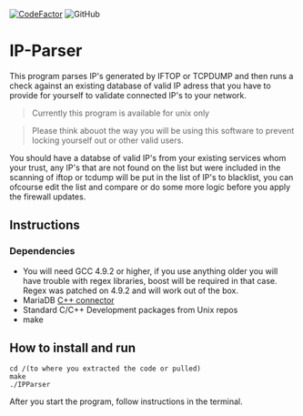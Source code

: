 [![CodeFactor](https://www.codefactor.io/repository/github/kristiandz/ip-parser/badge)](https://www.codefactor.io/repository/github/kristiandz/ip-parser)
![GitHub](https://img.shields.io/github/license/kristiandz/IP-Parser)

# IP-Parser 

This program parses IP's generated by IFTOP or TCPDUMP and then runs a check against an existing database of valid IP adress that you have to provide for yourself to validate connected IP's to your network.

> Currently this program is available for unix only

> Please think abouot the way you will be using this software to prevent locking yourself out or other valid users. 

You should have a databse of valid IP's from your existing services whom your trust, any IP's that are not found on the list but were included in the scanning of iftop or tcdump will be put in the list of IP's to blacklist, you can ofcourse edit the list and compare or do some more logic before you apply the firewall updates.

## Instructions

### Dependencies

- You will need GCC 4.9.2 or higher, if you use anything older you will have trouble with regex libraries, boost will be required in that case. Regex was patched on 4.9.2 and will work out of the box.
- MariaDB [C++ connector](https://mariadb.com/docs/clients/mariadb-connectors/connector-cpp/)
- Standard C/C++ Development packages from Unix repos
- make

## How to install and run

```
cd /(to where you extracted the code or pulled)
make
./IPParser
```
After you start the program, follow instructions in the terminal.
